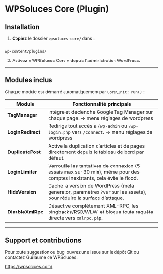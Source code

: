# WPSoluces Core (Plugin)
## Installation

1. **Copiez** le dossier `wpsoluces-core/` dans :
```

wp-content/plugins/

```
2. Activez « WPSoluces Core » depuis l'administration WordPress.

---


## Modules inclus

Chaque module est démarré automatiquement par `Core\Init::run()` :

| Module                       | Fonctionnalité principale                                                                                         |
|------------------------------|-------------------------------------------------------------------------------------------------------------------|
| **TagManager**               | Intègre et déclenche Google Tag Manager sur chaque page.   -> menu réglages de wordpress                                                      |
| **LoginRedirect**            | Redirige tout accès à `/wp-admin` ou `/wp-login.php` vers `/connect`.   -> menu réglages de wordpress                                            |
| **DuplicatePost**            | Active la duplication d’articles et de pages directement depuis le tableau de bord par défaut.                              |
| **LoginLimiter**             | Verrouille les tentatives de connexion (5 essais max sur 30 min), même pour des comptes inexistants, cela évite le flood.             |
| **HideVersion**              | Cache la version de WordPress (meta generator, paramètres `?ver` sur les assets), pour réduire la surface d’attaque. |
| **DisableXmlRpc**            | Désactive complètement XML-RPC, les pingbacks/RSD/WLW, et bloque toute requête directe vers `xmlrpc.php`.         |

---
## Support et contributions

Pour toute suggestion ou bug, ouvrez une issue sur le dépôt Git ou contactez Guillaume de WPSoluces.

https://wpsoluces.com/
